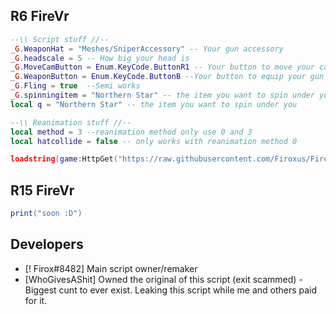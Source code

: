 

## R6 FireVr
```lua
--\\ Script stuff //--
_G.WeaponHat = "Meshes/SniperAccessory" -- Your gun accessory
_G.headscale = 5 -- How big your head is
_G.MoveCamButton = Enum.KeyCode.ButtonR1 -- Your button to move your cam
_G.WeaponButton = Enum.KeyCode.ButtonB --Your button to equip your gun
_G.Fling = true  --Semi works
_G.spinningitem = "Northern Star" -- the item you want to spin under you
local q = "Northern Star" -- the item you want to spin under you

--\\ Reanimation stuff //--
local method = 3 --reanimation method only use 0 and 3
local hatcollide = false -- only works with reanimation method 0

loadstring(game:HttpGet("https://raw.githubusercontent.com/Firoxus/FireVr/main/FireVrR6"))()
```

## R15 FireVr
```lua
print("soon :D")
```

## Developers
- [! Firox#8482] Main script owner/remaker
- [WhoGivesAShit] Owned the original of this script (exit scammed) - Biggest cunt to ever exist. Leaking this script while me and others paid for it.
